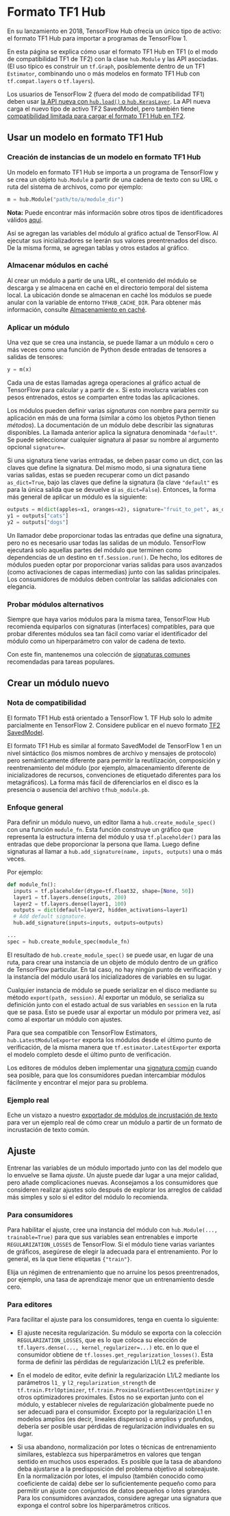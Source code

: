 # Formato TF1 Hub

En su lanzamiento en 2018, TensorFlow Hub ofrecía un único tipo de activo: el formato TF1 Hub para importar a programas de TensorFlow 1.

En esta página se explica cómo usar el formato TF1 Hub en TF1 (o el modo de compatibilidad TF1 de TF2) con la clase `hub.Module` y las API asociadas. (El uso típico es construir un `tf.Graph`, posiblemente dentro de un TF1 `Estimator`, combinando uno o más modelos en formato TF1 Hub con `tf.compat.layers` o `tf.layers`).

Los usuarios de TensorFlow 2 (fuera del modo de compatibilidad TF1) deben usar [la API nueva con `hub.load()` o `hub.KerasLayer`](tf2_saved_model.md). La API nueva carga el nuevo tipo de activo TF2 SavedModel, pero también tiene [compatibilidad limitada para cargar el formato TF1 Hub en TF2](migration_tf2.md).

## Usar un modelo en formato TF1 Hub

### Creación de instancias de un modelo en formato TF1 Hub

Un modelo en formato TF1 Hub se importa a un programa de TensorFlow y se crea un objeto `hub.Module` a partir de una cadena de texto con su URL o ruta del sistema de archivos, como por ejemplo:

```python
m = hub.Module("path/to/a/module_dir")
```

**Nota:** Puede encontrar más información sobre otros tipos de identificadores válidos [aquí](tf2_saved_model.md#model_handles).

Así se agregan las variables del módulo al gráfico actual de TensorFlow. Al ejecutar sus inicializadores se leerán sus valores preentrenados del disco. De la misma forma, se agregan tablas y otros estados al gráfico.

### Almacenar módulos en caché

Al crear un módulo a partir de una URL, el contenido del módulo se descarga y se almacena en caché en el directorio temporal del sistema local. La ubicación donde se almacenan en caché los módulos se puede anular con la variable de entorno `TFHUB_CACHE_DIR`. Para obtener más información, consulte [Almacenamiento en caché](caching.md).

### Aplicar un módulo

Una vez que se crea una instancia, se puede llamar a un módulo `m` cero o más veces como una función de Python desde entradas de tensores a salidas de tensores:

```python
y = m(x)
```

Cada una de estas llamadas agrega operaciones al gráfico actual de TensorFlow para calcular `y` a partir de `x`. Si esto involucra variables con pesos entrenados, estos se comparten entre todas las aplicaciones.

Los módulos pueden definir varias *signaturas* con nombre para permitir su aplicación en más de una forma (similar a cómo los objetos Python tienen *métodos*). La documentación de un módulo debe describir las signaturas disponibles. La llamada anterior aplica la signatura denominada `"default"`. Se puede seleccionar cualquier signatura al pasar su nombre al argumento opcional `signature=`.

Si una signatura tiene varias entradas, se deben pasar como un dict, con las claves que define la signatura. Del mismo modo, si una signatura tiene varias salidas, estas se pueden recuperar como un dict pasando `as_dict=True`, bajo las claves que define la signatura (la clave `"default"` es para la única salida que se devuelve si `as_dict=False`). Entonces, la forma más general de aplicar un módulo es la siguiente:

```python
outputs = m(dict(apples=x1, oranges=x2), signature="fruit_to_pet", as_dict=True)
y1 = outputs["cats"]
y2 = outputs["dogs"]
```

Un llamador debe proporcionar todas las entradas que define una signatura, pero no es necesario usar todas las salidas de un módulo. TensorFlow ejecutará solo aquellas partes del módulo que terminen como dependencias de un destino en `tf.Session.run()`. De hecho, los editores de módulos pueden optar por proporcionar varias salidas para usos avanzados (como activaciones de capas intermedias) junto con las salidas principales. Los consumidores de módulos deben controlar las salidas adicionales con elegancia.

### Probar módulos alternativos

Siempre que haya varios módulos para la misma tarea, TensorFlow Hub recomienda equiparlos con signaturas (interfaces) compatibles, para que probar diferentes módulos sea tan fácil como variar el identificador del módulo como un hiperparámetro con valor de cadena de texto.

Con este fin, mantenemos una colección de [signaturas comunes](common_signatures/index.md) recomendadas para tareas populares.

## Crear un módulo nuevo

### Nota de compatibilidad

El formato TF1 Hub está orientado a TensorFlow 1. TF Hub solo lo admite parcialmente en TensorFlow 2. Considere publicar en el nuevo formato [TF2 SavedModel](tf2_saved_model.md).

El formato TF1 Hub es similar al formato SavedModel de TensorFlow 1 en un nivel sintáctico (los mismos nombres de archivo y mensajes de protocolo) pero semánticamente diferente para permitir la reutilización, composición y reentrenamiento del módulo (por ejemplo, almacenamiento diferente de inicializadores de recursos, convenciones de etiquetado diferentes para los metagráficos). La forma más fácil de diferenciarlos en el disco es la presencia o ausencia del archivo `tfhub_module.pb`.

### Enfoque general

Para definir un módulo nuevo, un editor llama a `hub.create_module_spec()` con una función `module_fn`. Esta función construye un gráfico que representa la estructura interna del módulo y usa `tf.placeholder()` para las entradas que debe proporcionar la persona que llama. Luego define signaturas al llamar a `hub.add_signature(name, inputs, outputs)` una o más veces.

Por ejemplo:

```python
def module_fn():
  inputs = tf.placeholder(dtype=tf.float32, shape=[None, 50])
  layer1 = tf.layers.dense(inputs, 200)
  layer2 = tf.layers.dense(layer1, 100)
  outputs = dict(default=layer2, hidden_activations=layer1)
  # Add default signature.
  hub.add_signature(inputs=inputs, outputs=outputs)

...
spec = hub.create_module_spec(module_fn)
```

El resultado de `hub.create_module_spec()` se puede usar, en lugar de una ruta, para crear una instancia de un objeto de módulo dentro de un gráfico de TensorFlow particular. En tal caso, no hay ningún punto de verificación y la instancia del módulo usará los inicializadores de variables en su lugar.

Cualquier instancia de módulo se puede serializar en el disco mediante su método `export(path, session)`. Al exportar un módulo, se serializa su definición junto con el estado actual de sus variables en `session` en la ruta que se pasa. Esto se puede usar al exportar un módulo por primera vez, así como al exportar un módulo con ajustes.

Para que sea compatible con TensorFlow Estimators, `hub.LatestModuleExporter` exporta los módulos desde el último punto de verificación, de la misma manera que `tf.estimator.LatestExporter` exporta el modelo completo desde el último punto de verificación.

Los editores de módulos deben implementar una [signatura común](common_signatures/index.md) cuando sea posible, para que los consumidores puedan intercambiar módulos fácilmente y encontrar el mejor para su problema.

### Ejemplo real

Eche un vistazo a nuestro [exportador de módulos de incrustación de texto](https://github.com/tensorflow/hub/blob/master/examples/text_embeddings/export.py) para ver un ejemplo real de cómo crear un módulo a partir de un formato de incrustación de texto común.

## Ajuste

Entrenar las variables de un módulo importado junto con las del modelo que lo envuelve se llama *ajuste*. Un ajuste puede dar lugar a una mejor calidad, pero añade complicaciones nuevas. Aconsejamos a los consumidores que consideren realizar ajustes solo después de explorar los arreglos de calidad más simples y solo si el editor del módulo lo recomienda.

### Para consumidores

Para habilitar el ajuste, cree una instancia del módulo con `hub.Module(..., trainable=True)` para que sus variables sean entrenables e importe `REGULARIZATION_LOSSES` de TensorFlow. Si el módulo tiene varias variantes de gráficos, asegúrese de elegir la adecuada para el entrenamiento. Por lo general, es la que tiene etiquetas `{"train"}`.

Elija un régimen de entrenamiento que no arruine los pesos preentrenados, por ejemplo, una tasa de aprendizaje menor que un entrenamiento desde cero.

### Para editores

Para facilitar el ajuste para los consumidores, tenga en cuenta lo siguiente:

- El ajuste necesita regularización. Su módulo se exporta con la colección `REGULARIZATION_LOSSES`, que es lo que coloca su elección de `tf.layers.dense(..., kernel_regularizer=...)` etc. en lo que el consumidor obtiene de `tf.losses.get_regularization_losses()`. Esta forma de definir las pérdidas de regularización L1/L2 es preferible.

- En el modelo de editor, evite definir la regularización L1/L2 mediante los parámetros `l1_` y `l2_regularization_strength` de `tf.train.FtrlOptimizer`, `tf.train.ProximalGradientDescentOptimizer` y otros optimizadores proximales. Estos no se exportan junto con el módulo, y establecer niveles de regularización globalmente puede no ser adecuadi para el consumidor. Excepto por la regularización L1 en modelos amplios (es decir, lineales dispersos) o amplios y profundos, debería ser posible usar pérdidas de regularización individuales en su lugar.

- Si usa abandono, normalización por lotes o técnicas de entrenamiento similares, establezca sus hiperparámetros en valores que tengan sentido en muchos usos esperados. Es posible que la tasa de abandono deba ajustarse a la predisposición del problema objetivo al sobreajuste. En la normalización por lotes, el impulso (también conocido como coeficiente de caída) debe ser lo suficientemente pequeño como para permitir un ajuste con conjuntos de datos pequeños o lotes grandes. Para los consumidores avanzados, considere agregar una signatura que exponga el control sobre los hiperparámetros críticos.

